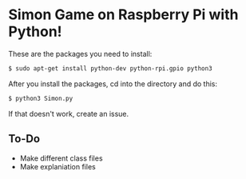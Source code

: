 # Simon Game on Raspberry Pi with Python!
These are the packages you need to install:
```bash
$ sudo apt-get install python-dev python-rpi.gpio python3
```

After you install the packages, cd into the directory and do this:
```bash
$ python3 Simon.py
```
If that doesn't work, create an issue.

## To-Do
- Make different class files
- Make explaniation files
